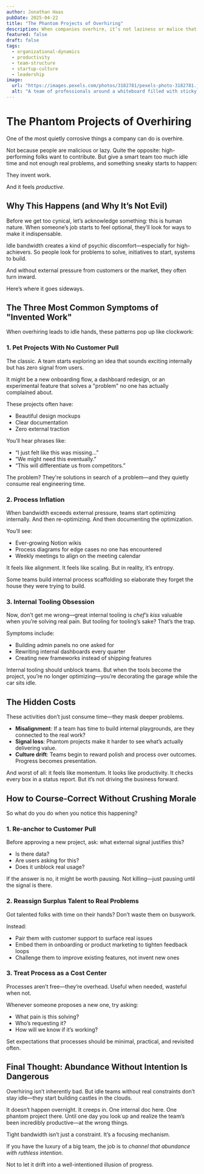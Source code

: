 ```yaml
---
author: Jonathan Haas
pubDate: 2025-04-22
title: "The Phantom Projects of Overhiring"
description: When companies overhire, it’s not laziness or malice that creeps in—it’s the quiet invention of work. Here’s why idle bandwidth leads to dangerous distractions, and how to spot the signs before your team builds a palace of process.
featured: false
draft: false
tags:
  - organizational-dynamics
  - productivity
  - team-structure
  - startup-culture
  - leadership
image:
  url: "https://images.pexels.com/photos/3182781/pexels-photo-3182781.jpeg?auto=compress&cs=tinysrgb&w=1260&h=750&dpr=2"
  alt: "A team of professionals around a whiteboard filled with sticky notes, suggesting busywork without clear outcomes"
---
```


# The Phantom Projects of Overhiring

One of the most quietly corrosive things a company can do is overhire.

Not because people are malicious or lazy. Quite the opposite: high-performing folks want to contribute. But give a smart team too much idle time and not enough real problems, and something sneaky starts to happen:

They invent work.

And it feels _productive_.

## Why This Happens (and Why It’s Not Evil)

Before we get too cynical, let’s acknowledge something: this is human nature. When someone’s job starts to feel optional, they’ll look for ways to make it indispensable.

Idle bandwidth creates a kind of psychic discomfort—especially for high-achievers. So people look for problems to solve, initiatives to start, systems to build.

And without external pressure from customers or the market, they often turn inward.

Here’s where it goes sideways.

## The Three Most Common Symptoms of "Invented Work"

When overhiring leads to idle hands, these patterns pop up like clockwork:

### 1. Pet Projects With No Customer Pull

The classic. A team starts exploring an idea that sounds exciting internally but has zero signal from users.

It might be a new onboarding flow, a dashboard redesign, or an experimental feature that solves a "problem" no one has actually complained about.

These projects often have:

- Beautiful design mockups
- Clear documentation
- Zero external traction

You’ll hear phrases like:

- “I just felt like this was missing…”
- “We might need this eventually.”
- “This will differentiate us from competitors.”

The problem? They're solutions in search of a problem—and they quietly consume real engineering time.

### 2. Process Inflation

When bandwidth exceeds external pressure, teams start optimizing internally. And then re-optimizing. And then documenting the optimization.

You’ll see:

- Ever-growing Notion wikis
- Process diagrams for edge cases no one has encountered
- Weekly meetings to align on the meeting calendar

It feels like alignment. It feels like scaling. But in reality, it’s entropy.

Some teams build internal process scaffolding so elaborate they forget the house they were trying to build.

### 3. Internal Tooling Obsession

Now, don’t get me wrong—great internal tooling is _chef’s kiss_ valuable when you’re solving real pain. But tooling for tooling’s sake? That’s the trap.

Symptoms include:

- Building admin panels no one asked for
- Rewriting internal dashboards every quarter
- Creating new frameworks instead of shipping features

Internal tooling should unblock teams. But when the tools become the project, you’re no longer optimizing—you’re decorating the garage while the car sits idle.

## The Hidden Costs

These activities don’t just consume time—they mask deeper problems.

- **Misalignment**: If a team has time to build internal playgrounds, are they connected to the real work?
- **Signal loss**: Phantom projects make it harder to see what’s actually delivering value.
- **Culture drift**: Teams begin to reward polish and process over outcomes. Progress becomes presentation.

And worst of all: it feels like momentum. It looks like productivity. It checks every box in a status report. But it’s not driving the business forward.

## How to Course-Correct Without Crushing Morale

So what do you do when you notice this happening?

### 1. Re-anchor to Customer Pull

Before approving a new project, ask: what external signal justifies this?

- Is there data?
- Are users asking for this?
- Does it unblock real usage?

If the answer is no, it might be worth pausing. Not killing—just pausing until the signal is there.

### 2. Reassign Surplus Talent to Real Problems

Got talented folks with time on their hands? Don’t waste them on busywork.

Instead:

- Pair them with customer support to surface real issues
- Embed them in onboarding or product marketing to tighten feedback loops
- Challenge them to improve existing features, not invent new ones

### 3. Treat Process as a Cost Center

Processes aren’t free—they’re overhead. Useful when needed, wasteful when not.

Whenever someone proposes a new one, try asking:

- What pain is this solving?
- Who’s requesting it?
- How will we know if it’s working?

Set expectations that processes should be minimal, practical, and revisited often.

## Final Thought: Abundance Without Intention Is Dangerous

Overhiring isn’t inherently bad. But idle teams without real constraints don’t stay idle—they start building castles in the clouds.

It doesn’t happen overnight. It creeps in. One internal doc here. One phantom project there. Until one day you look up and realize the team’s been incredibly productive—at the wrong things.

Tight bandwidth isn’t just a constraint. It’s a focusing mechanism.

If you have the luxury of a big team, the job is to _channel that abundance with ruthless intention_.

Not to let it drift into a well-intentioned illusion of progress.
